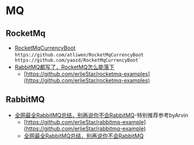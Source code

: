 # MQ

## RocketMq
- [RocketMqCurrencyBoot](https://github.com/atliwen/RocketMqCurrencyBoot)
``
https://github.com/atliwen/RocketMqCurrencyBoot
https://github.com/yaozd/RocketMqCurrencyBoot`
``
- [RabbitMQ都写了，RocketMQ怎么能落下](https://my.oschina.net/u/4447432/blog/4429039)
    - [https://github.com/erlieStar/rocketmq-examples](https://github.com/erlieStar/rocketmq-examples)

## RabbitMQ
- [全网最全RabbitMQ总结，别再说你不会RabbitMQ](https://mp.weixin.qq.com/s?__biz=MzIxMzk3Mjg5MQ==&mid=2247484826&idx=1&sn=a464cf9fac2c21718e951e2c2f5efbe0)-特别推荐参考byArvin
    - [https://github.com/erlieStar/rabbitmq-example](https://github.com/erlieStar/rabbitmq-example)
    - [全网最全RabbitMQ总结，别再说你不会RabbitMQ](https://my.oschina.net/u/4447432/blog/3160824)